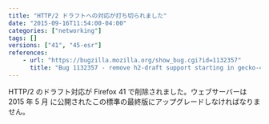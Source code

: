 ```yaml
---
title: "HTTP/2 ドラフトへの対応が打ち切られました"
date: "2015-09-16T11:54:00-04:00"
categories: ["networking"]
tags: []
versions: ["41", "45-esr"]
references:
    - url: "https://bugzilla.mozilla.org/show_bug.cgi?id=1132357"
      title: "Bug 1132357 - remove h2-draft support starting in gecko-40"
---
```

HTTP/2 のドラフト対応が Firefox 41 で削除されました。ウェブサーバーは <time datetime="2015-05">2015 年 5 月</time> に公開されたこの標準の最終版にアップグレードしなければなりません。
